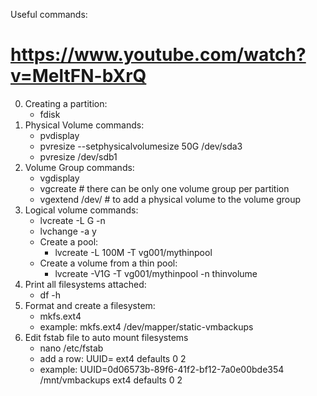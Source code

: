 Useful commands:

# https://www.youtube.com/watch?v=MeltFN-bXrQ

0. Creating a partition:
    - fdisk
1. Physical Volume commands:
    - pvdisplay
    - pvresize --setphysicalvolumesize 50G /dev/sda3
    - pvresize /dev/sdb1
2. Volume Group commands:
    - vgdisplay
    - vgcreate <name> <physical-volume-name> # there can be only one volume group per partition
    - vgextend <name> /dev/<physical-volume-name> # to add a physical volume to the volume group
3. Logical volume commands:
    - lvcreate <existing-volume-group-name> -L <size-in-gb>G -n <name>
    - lvchange -a y <existing-lv-name>
    - Create a pool:
        - lvcreate -L 100M -T vg001/mythinpool
    - Create a volume from a thin pool:
        - lvcreate -V1G -T vg001/mythinpool -n thinvolume
4. Print all filesystems attached:
    - df -h
5. Format and create a filesystem:
    - mkfs.ext4 <mapper-path>
    - example: mkfs.ext4 /dev/mapper/static-vmbackups
6. Edit fstab file to auto mount filesystems
    - nano /etc/fstab
    - add a row: UUID=<blkid of your lv> <mount-path> ext4 defaults 0 2
    - example: UUID=0d06573b-89f6-41f2-bf12-7a0e00bde354 /mnt/vmbackups ext4 defaults 0 2